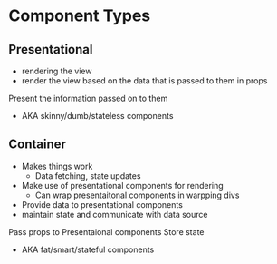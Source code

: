 # Component Types

## Presentational
- rendering the view
- render the view based on the data that is passed to them in props

Present the information passed on to them
- AKA skinny/dumb/stateless components
## Container
- Makes things work
    - Data fetching, state updates
- Make use of presentational components for rendering
    - Can wrap presentaitonal components in warpping divs
- Provide data to presentational components
- maintain state and communicate with data source

Pass props to Presentaional components
Store state
- AKA fat/smart/stateful components


